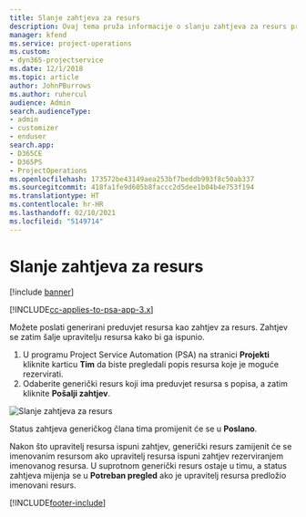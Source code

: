 ```yaml
---
title: Slanje zahtjeva za resurs
description: Ovaj tema pruža informacije o slanju zahtjeva za resurs projekta.
manager: kfend
ms.service: project-operations
ms.custom:
- dyn365-projectservice
ms.date: 12/1/2018
ms.topic: article
author: JohnPBurrows
ms.author: ruhercul
audience: Admin
search.audienceType:
- admin
- customizer
- enduser
search.app:
- D365CE
- D365PS
- ProjectOperations
ms.openlocfilehash: 173572be43149aea253bf7beddb993f8c50ab337
ms.sourcegitcommit: 418fa1fe9d605b8faccc2d5dee1b04b4e753f194
ms.translationtype: HT
ms.contentlocale: hr-HR
ms.lasthandoff: 02/10/2021
ms.locfileid: "5149714"
---
```

# <a name="submitting-a-resource-request"></a>Slanje zahtjeva za resurs

[!include [banner](../includes/psa-now-project-operations.md)]

[!INCLUDE[cc-applies-to-psa-app-3.x](../includes/cc-applies-to-psa-app-3x.md)]

Možete poslati generirani preduvjet resursa kao zahtjev za resurs. Zahtjev se zatim šalje upravitelju resursa kako bi ga ispunio.

1. U programu Project Service Automation (PSA) na stranici **Projekti** kliknite karticu **Tim** da biste pregledali popis resursa koje je moguće rezervirati. 
2. Odaberite generički resurs koji ima preduvjet resursa s popisa, a zatim kliknite **Pošalji zahtjev**.

![Slanje zahtjeva za resurs](media/RM-how-to-18.png)

Status zahtjeva generičkog člana tima promijenit će se u **Poslano**.

Nakon što upravitelj resursa ispuni zahtjev, generički resurs zamijenit će se imenovanim resursom ako upravitelj resursa ispuni zahtjev rezerviranjem imenovanog resursa. U suprotnom generički resurs ostaje u timu, a status zahtjeva mijenja se u **Potreban pregled** ako je upravitelj resursa predložio imenovani resurs.


[!INCLUDE[footer-include](../includes/footer-banner.md)]